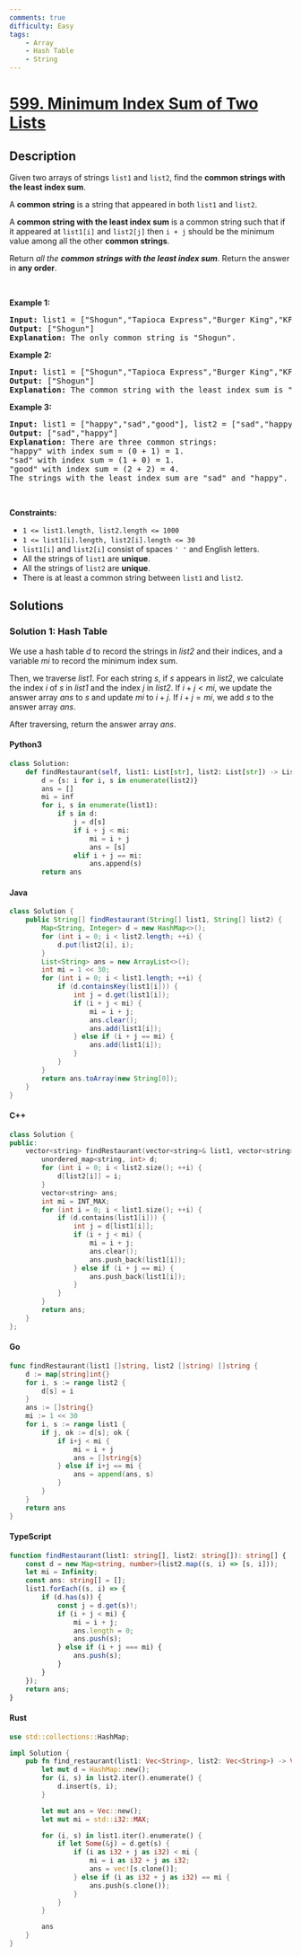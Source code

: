 ```yaml
---
comments: true
difficulty: Easy
tags:
    - Array
    - Hash Table
    - String
---
```


<!-- problem:start -->

# [599. Minimum Index Sum of Two Lists](https://leetcode.com/problems/minimum-index-sum-of-two-lists)

## Description

<!-- description:start -->

<p>Given two arrays of strings <code>list1</code> and <code>list2</code>, find the <strong>common strings with the least index sum</strong>.</p>

<p>A <strong>common string</strong> is a string that appeared in both <code>list1</code> and <code>list2</code>.</p>

<p>A <strong>common string with the least index sum</strong> is a common string such that if it appeared at <code>list1[i]</code> and <code>list2[j]</code> then <code>i + j</code> should be the minimum value among all the other <strong>common strings</strong>.</p>

<p>Return <em>all the <strong>common strings with the least index sum</strong></em>. Return the answer in <strong>any order</strong>.</p>

<p>&nbsp;</p>
<p><strong class="example">Example 1:</strong></p>

<pre>
<strong>Input:</strong> list1 = [&quot;Shogun&quot;,&quot;Tapioca Express&quot;,&quot;Burger King&quot;,&quot;KFC&quot;], list2 = [&quot;Piatti&quot;,&quot;The Grill at Torrey Pines&quot;,&quot;Hungry Hunter Steakhouse&quot;,&quot;Shogun&quot;]
<strong>Output:</strong> [&quot;Shogun&quot;]
<strong>Explanation:</strong> The only common string is &quot;Shogun&quot;.
</pre>

<p><strong class="example">Example 2:</strong></p>

<pre>
<strong>Input:</strong> list1 = [&quot;Shogun&quot;,&quot;Tapioca Express&quot;,&quot;Burger King&quot;,&quot;KFC&quot;], list2 = [&quot;KFC&quot;,&quot;Shogun&quot;,&quot;Burger King&quot;]
<strong>Output:</strong> [&quot;Shogun&quot;]
<strong>Explanation:</strong> The common string with the least index sum is &quot;Shogun&quot; with index sum = (0 + 1) = 1.
</pre>

<p><strong class="example">Example 3:</strong></p>

<pre>
<strong>Input:</strong> list1 = [&quot;happy&quot;,&quot;sad&quot;,&quot;good&quot;], list2 = [&quot;sad&quot;,&quot;happy&quot;,&quot;good&quot;]
<strong>Output:</strong> [&quot;sad&quot;,&quot;happy&quot;]
<strong>Explanation:</strong> There are three common strings:
&quot;happy&quot; with index sum = (0 + 1) = 1.
&quot;sad&quot; with index sum = (1 + 0) = 1.
&quot;good&quot; with index sum = (2 + 2) = 4.
The strings with the least index sum are &quot;sad&quot; and &quot;happy&quot;.
</pre>

<p>&nbsp;</p>
<p><strong>Constraints:</strong></p>

<ul>
	<li><code>1 &lt;= list1.length, list2.length &lt;= 1000</code></li>
	<li><code>1 &lt;= list1[i].length, list2[i].length &lt;= 30</code></li>
	<li><code>list1[i]</code> and <code>list2[i]</code> consist of spaces <code>&#39; &#39;</code> and English letters.</li>
	<li>All the strings of <code>list1</code> are <strong>unique</strong>.</li>
	<li>All the strings of <code>list2</code> are <strong>unique</strong>.</li>
	<li>There is at least a common string between <code>list1</code> and <code>list2</code>.</li>
</ul>

<!-- description:end -->

## Solutions

<!-- solution:start -->

### Solution 1: Hash Table

We use a hash table $\textit{d}$ to record the strings in $\textit{list2}$ and their indices, and a variable $\textit{mi}$ to record the minimum index sum.

Then, we traverse $\textit{list1}$. For each string $\textit{s}$, if $\textit{s}$ appears in $\textit{list2}$, we calculate the index $\textit{i}$ of $\textit{s}$ in $\textit{list1}$ and the index $\textit{j}$ in $\textit{list2}$. If $\textit{i} + \textit{j} < \textit{mi}$, we update the answer array $\textit{ans}$ to $\textit{s}$ and update $\textit{mi}$ to $\textit{i} + \textit{j}$. If $\textit{i} + \textit{j} = \textit{mi}$, we add $\textit{s}$ to the answer array $\textit{ans}$.

After traversing, return the answer array $\textit{ans}$.

<!-- tabs:start -->

#### Python3

```python
class Solution:
    def findRestaurant(self, list1: List[str], list2: List[str]) -> List[str]:
        d = {s: i for i, s in enumerate(list2)}
        ans = []
        mi = inf
        for i, s in enumerate(list1):
            if s in d:
                j = d[s]
                if i + j < mi:
                    mi = i + j
                    ans = [s]
                elif i + j == mi:
                    ans.append(s)
        return ans
```

#### Java

```java
class Solution {
    public String[] findRestaurant(String[] list1, String[] list2) {
        Map<String, Integer> d = new HashMap<>();
        for (int i = 0; i < list2.length; ++i) {
            d.put(list2[i], i);
        }
        List<String> ans = new ArrayList<>();
        int mi = 1 << 30;
        for (int i = 0; i < list1.length; ++i) {
            if (d.containsKey(list1[i])) {
                int j = d.get(list1[i]);
                if (i + j < mi) {
                    mi = i + j;
                    ans.clear();
                    ans.add(list1[i]);
                } else if (i + j == mi) {
                    ans.add(list1[i]);
                }
            }
        }
        return ans.toArray(new String[0]);
    }
}
```

#### C++

```cpp
class Solution {
public:
    vector<string> findRestaurant(vector<string>& list1, vector<string>& list2) {
        unordered_map<string, int> d;
        for (int i = 0; i < list2.size(); ++i) {
            d[list2[i]] = i;
        }
        vector<string> ans;
        int mi = INT_MAX;
        for (int i = 0; i < list1.size(); ++i) {
            if (d.contains(list1[i])) {
                int j = d[list1[i]];
                if (i + j < mi) {
                    mi = i + j;
                    ans.clear();
                    ans.push_back(list1[i]);
                } else if (i + j == mi) {
                    ans.push_back(list1[i]);
                }
            }
        }
        return ans;
    }
};
```

#### Go

```go
func findRestaurant(list1 []string, list2 []string) []string {
	d := map[string]int{}
	for i, s := range list2 {
		d[s] = i
	}
	ans := []string{}
	mi := 1 << 30
	for i, s := range list1 {
		if j, ok := d[s]; ok {
			if i+j < mi {
				mi = i + j
				ans = []string{s}
			} else if i+j == mi {
				ans = append(ans, s)
			}
		}
	}
	return ans
}
```

#### TypeScript

```ts
function findRestaurant(list1: string[], list2: string[]): string[] {
    const d = new Map<string, number>(list2.map((s, i) => [s, i]));
    let mi = Infinity;
    const ans: string[] = [];
    list1.forEach((s, i) => {
        if (d.has(s)) {
            const j = d.get(s)!;
            if (i + j < mi) {
                mi = i + j;
                ans.length = 0;
                ans.push(s);
            } else if (i + j === mi) {
                ans.push(s);
            }
        }
    });
    return ans;
}
```

#### Rust

```rust
use std::collections::HashMap;

impl Solution {
    pub fn find_restaurant(list1: Vec<String>, list2: Vec<String>) -> Vec<String> {
        let mut d = HashMap::new();
        for (i, s) in list2.iter().enumerate() {
            d.insert(s, i);
        }

        let mut ans = Vec::new();
        let mut mi = std::i32::MAX;

        for (i, s) in list1.iter().enumerate() {
            if let Some(&j) = d.get(s) {
                if (i as i32 + j as i32) < mi {
                    mi = i as i32 + j as i32;
                    ans = vec![s.clone()];
                } else if (i as i32 + j as i32) == mi {
                    ans.push(s.clone());
                }
            }
        }

        ans
    }
}
```

<!-- tabs:end -->

<!-- solution:end -->

<!-- problem:end -->
